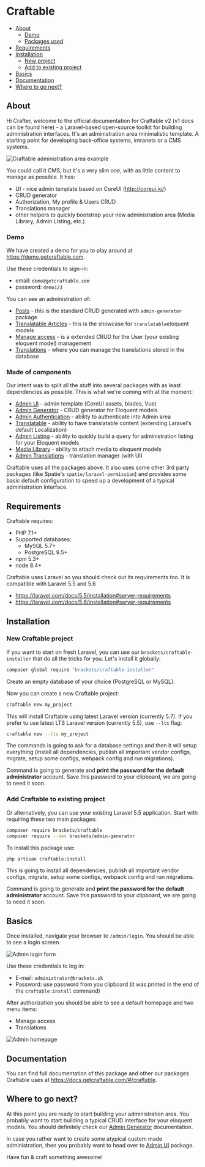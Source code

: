 # Craftable #

- [About](#about)
  - [Demo](#demo)
  - [Packages used](#made-of-components)
- [Requirements](#requirements)
- [Installation](#installation)
  - [New project](#new-craftable-project)
  - [Add to existing project](#add-craftable-to-existing-project)
- [Basics](#basics)
- [Documentation](#documentation)
- [Where to go next?](#where-to-go-next)

## About ##

Hi Crafter, welcome to the official documentation for Craftable v2 (v1 docs can be found here) - a Laravel-based open-source toolkit for building administration interfaces. It's an administration area minimalistic template. A starting point for developing back-office systems, intranets or a CMS systems.

![Craftable administration area example](https://docs.getcraftable.com/assets/posts-crud.png "Craftable administration area example")

You could call it CMS, but it's a very slim one, with as little content to manage as possible. It has:
- UI - nice admin template based on CoreUI (http://coreui.io/)
- CRUD generator
- Authorization, My profile & Users CRUD
- Translations manager
- other helpers to quickly bootstrap your new administration area (Media Library, Admin Listing, etc.)

### Demo ###

We have created a demo for you to play around at https://demo.getcraftable.com.

Use these credentials to sign-in:
- email: `demo@getcraftable.com`
- password: `demo123`

You can see an administration of:
- [Posts](https://demo.getcraftable.com/admin/posts) - this is the standard CRUD generated with `admin-generator` package
- [Translatable Articles](https://demo.getcraftable.com/admin/translatable-articles) - this is the showcase for `translatable`eloquent models
- [Manage access](https://demo.getcraftable.com/admin/users) - is a extended CRUD for the User (your existing eloquent model) management
- [Translations](https://demo.getcraftable.com/admin/translations) - where you can manage the translations stored in the database

### Made of components ###

Our intent was to split all the stuff into several packages with as least dependencies as possible. This is what we're coming with at the moment:
- [Admin UI](https://docs.getcraftable.com/#/admin-ui#admin-ui) - admin template (CoreUI assets, blades, Vue)
- [Admin Generator](https://docs.getcraftable.com/#/admin-generator#admin-generator) - CRUD generator for Eloquent models
- [Admin Authentication](https://docs.getcraftable.com/#/admin-auth#admin-auth) - ability to authenticate into Admin area
- [Translatable](https://docs.getcraftable.com/#/translatable#translatable) - ability to have translatable content (extending Laravel's default Localization)
- [Admin Listing](https://docs.getcraftable.com/#/admin-listing#admin-listing) - ability to quickly build a query for administration listing for your Eloquent models
- [Media Library](https://docs.getcraftable.com/#/media#media) - ability to attach media to eloquent models
- [Admin Translations](https://docs.getcraftable.com/#/admin-translations#admin-translations) - translation manager (with UI)

Craftable uses all the packages above. It also uses some other 3rd party packages (like Spatie's `spatie/laravel-permission`) and provides some basic default configuration to speed up a development of a typical administration interface.

## Requirements ##

Craftable requires:
- PHP 7.1+
- Supported databases:
  - MySQL 5.7+
  - PostgreSQL 9.5+
- npm 5.3+
- node 8.4+

Craftable uses Laravel so you should check out its requirements too. It is compatible with Laravel 5.5 and 5.6
- https://laravel.com/docs/5.5/installation#server-requirements
- https://laravel.com/docs/5.6/installation#server-requirements

## Installation ##

### New Craftable project ###

If you want to start on fresh Laravel, you can use our `brackets/craftable-installer` that do all the tricks for you. Let's install it globally:
```bash
composer global require "brackets/craftable-installer"
```

Create an empty database of your choice (PostgreSQL or MySQL).

Now you can create a new Craftable project:
```bash
craftable new my_project
```

This will install Craftable using latest Laravel version (currently 5.7). If you prefer tu use latest LTS Laravel version (currently 5.5), use `--lts` flag:
```bash
craftable new --lts my_project
```

The commands is going to ask for a database settings and then it will setup everything (install all dependencies, publish all important vendor configs, migrate, setup some configs, webpack config and run migrations).


Command is going to generate and **print the password for the default administrator** account. Save this password to your clipboard, we are going to need it soon.

### Add Craftable to existing project ###

Or alternatively, you can use your existing Laravel 5.5 application. Start with requiring these two main packages:

```bash
composer require brackets/craftable
composer require --dev brackets/admin-generator
```

To install this package use:
```bash
php artisan craftable:install
```

This is going to install all dependencies, publish all important vendor configs, migrate, setup some configs, webpack config and run migrations.

Command is going to generate and **print the password for the default administrator** account. Save this password to your clipboard, we are going to need it soon.

## Basics ##

Once installed, navigate your browser to `/admin/login`. You should be able to see a login screen.

![Admin login form](https://docs.getcraftable.com/assets/login-form.png "Admin login form")

Use these credentials to log in:
- E-mail: `administrator@brackets.sk`
- Password: use password from you clipboard (it was printed in the end of the `craftable:install` command)

After authorization you should be able to see a default homepage and two menu items:
- Manage access
- Translations

![Admin homepage](https://docs.getcraftable.com/assets/admin-home.png "Admin homepage")

## Documentation ##

You can find full documentation of this package and other our packages Craftable uses at https://docs.getcraftable.com/#/craftable.

## Where to go next? ##

At this point you are ready to start building your administration area. You probably want to start building a typical CRUD interface for your eloquent models. You should definitely check our [Admin Generator](admin-generator) documentation.

In case you rather want to create some atypical custom made administration, then you probably want to head over to [Admin UI](admin-ui) package.

Have fun & craft something awesome!
